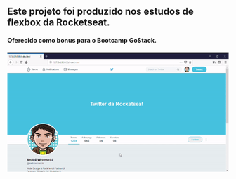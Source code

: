 ## Este projeto foi produzido nos estudos de flexbox da Rocketseat.
<h4>Oferecido como bonus para o Bootcamp GoStack.</h4>
<img src="/images/giftwitter.gif">
